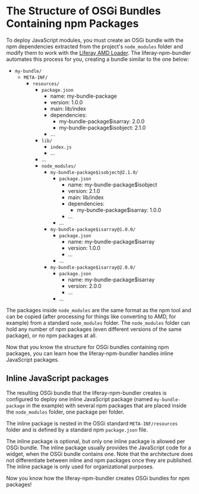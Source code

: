 # The Structure of OSGi Bundles Containing npm Packages

To deploy JavaScript modules, you must create an OSGi bundle with the npm dependencies extracted from the project's `node_modules` folder and modify them to work with the [Liferay AMD Loader](https://github.com/liferay/liferay-amd-loader). The liferay-npm-bundler automates this process for you, creating a bundle similar to the one below:

- `my-bundle/`
    - `META-INF/`
        - `resources/`
            - `package.json`
                - name: my-bundle-package
                - version: 1.0.0
                - main: lib/index
                - dependencies:
                    - my-bundle-package$isarray: 2.0.0
                    - my-bundle-package$isobject: 2.1.0
                - ...
            - `lib/`
                - `index.js`
                - ...
            - ...
            - `node_modules/`
                - `my-bundle-package$isobject@2.1.0/`
                    - `package.json`
                        - name: my-bundle-package$isobject
                        - version: 2.1.0
                        - main: lib/index
                        - dependencies:
                            - my-bundle-package$isarray: 1.0.0
                        - ...
                    - ...
                - `my-bundle-package$isarray@1.0.0/`
                    - `package.json`
                        - name: my-bundle-package$isarray
                        - version: 1.0.0
                        - ...
                    - ...
                - `my-bundle-package$isarray@2.0.0/`
                    - `package.json`
                        - name: my-bundle-package$isarray
                        - version: 2.0.0
                        - ...
                    - ...

The packages inside `node_modules` are the same format as the npm tool and can be copied (after processing for things like converting to AMD, for example) from a standard `node_modules` folder. The `node_modules` folder can hold any number of npm packages (even different versions of the same package), or no npm packages at all.

Now that you know the structure for OSGi bundles containing npm packages, you can learn how the liferay-npm-bundler handles inline JavaScript packages. 

## Inline JavaScript packages

The resulting OSGi bundle that the liferay-npm-bundler creates is configured to deploy one inline JavaScript package (named `my-bundle-package` in the example) with several npm packages that are placed inside the `node_modules` folder, one package per folder.  

The inline package is nested in the OSGi standard `META-INF/resources` folder and is defined by a standard npm `package.json` file.

The inline package is optional, but only one inline package is allowed per OSGi bundle. The inline package usually provides the JavaScript code for a widget, when the OSGi bundle contains one. Note that the architecture does not differentiate between inline and npm packages once they are published. The inline package is only used for organizational purposes. 

Now you know how the liferay-npm-bundler creates OSGi bundles for npm packages!
